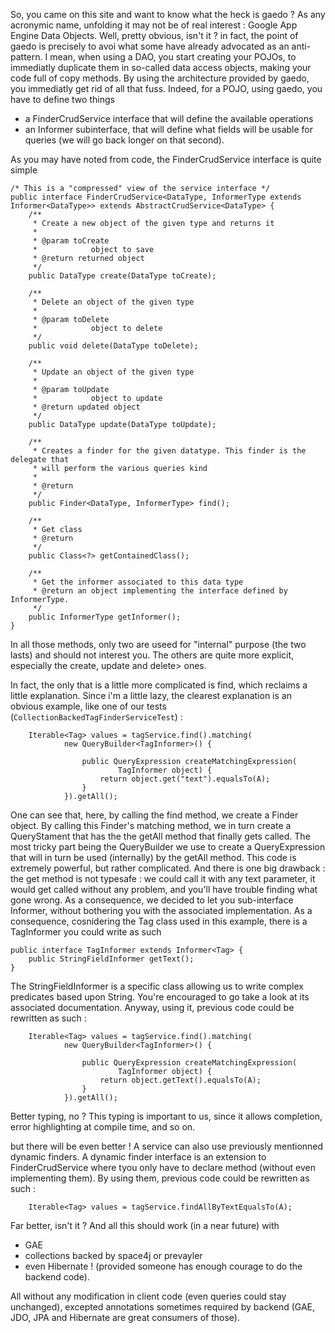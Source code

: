 So, you came on this site and want to know what the heck is gaedo ? As any acronymic name, unfolding it may not be of real interest : Google App Engine Data Objects. Well, pretty obvious, isn't it ? in fact, the point of gaedo is precisely to avoi what some have already advocated as an anti-pattern. I mean, when using a DAO, you start creating your POJOs, to immediatly duplicate them in so-called data access objects, making your code full of copy methods. By using the architecture provided by gaedo, you immediatly get rid of all that fuss. Indeed, for a POJO, using gaedo, you have to define two things 

* a FinderCrudService interface that will define the available operations 
* an Informer subinterface, that will define what fields will be usable for queries (we will go back longer on that second). 

As you may have noted from code, the FinderCrudService interface is quite simple 

    /* This is a "compressed" view of the service interface */
    public interface FinderCrudService<DataType, InformerType extends Informer<DataType>> extends AbstractCrudService<DataType> {
    	/**
    	 * Create a new object of the given type and returns it
    	 * 
    	 * @param toCreate
    	 *            object to save
    	 * @return returned object
    	 */
    	public DataType create(DataType toCreate);
     
    	/**
    	 * Delete an object of the given type
    	 * 
    	 * @param toDelete
    	 *            object to delete
    	 */
    	public void delete(DataType toDelete);
     
    	/**
    	 * Update an object of the given type
    	 * 
    	 * @param toUpdate
    	 *            object to update
    	 * @return updated object
    	 */
    	public DataType update(DataType toUpdate);
     
    	/**
    	 * Creates a finder for the given datatype. This finder is the delegate that
    	 * will perform the various queries kind
    	 * 
    	 * @return
    	 */
    	public Finder<DataType, InformerType> find();
     
    	/**
    	 * Get class 
    	 * @return
    	 */
    	public Class<?> getContainedClass();
     
    	/**
    	 * Get the informer associated to this data type
    	 * @return an object implementing the interface defined by InformerType.
    	 */
    	public InformerType getInformer();
    }

In all those methods, only two are useed for "internal" purpose (the two lasts) and should not interest you. The others are quite more explicit, especially the create, update and delete> ones. 

In fact, the only that is a little more complicated is find, which reclaims a little explanation. Since i'm a little lazy, the clearest explanation is an obvious example, like one of our tests (`CollectionBackedTagFinderServiceTest`) : 

		Iterable<Tag> values = tagService.find().matching(
				new QueryBuilder<TagInformer>() {
 
					public QueryExpression createMatchingExpression(
							TagInformer object) {
						return object.get("text").equalsTo(A);
					}
				}).getAll();

One can see that, here, by calling the find method, we create a Finder object. By calling this Finder's matching method, we in turn create a QueryStament that has the the getAll method that finally gets called. The most tricky part being the QueryBuilder we use to create a QueryExpression that will in turn be used (internally) by the getAll method. This code is extremely powerful, but rather complicated. And there is one big drawback : the get method is not typesafe : we could call it with any text parameter, it would get called without any problem, and you'll have trouble finding what gone wrong. As a consequence, we decided to let you sub-interface Informer, without bothering you with the associated implementation. As a consequence, cosnidering the Tag class used in this example, there is a TagInformer you could write as such 

    public interface TagInformer extends Informer<Tag> {
    	public StringFieldInformer getText();
    }

 The StringFieldInformer is a specific class allowing us to write complex predicates based upon String. You're encouraged to go take a look at its associated documentation. Anyway, using it, previous code could be rewritten as such : 

		Iterable<Tag> values = tagService.find().matching(
				new QueryBuilder<TagInformer>() {
 
					public QueryExpression createMatchingExpression(
							TagInformer object) {
						return object.getText().equalsTo(A);
					}
				}).getAll();

 Better typing, no ? This typing is important to us, since it allows completion, error highlighting at compile time, and so on. 


but there will be even better ! A service can also use previously mentionned dynamic finders. A dynamic finder interface is an extension to FinderCrudService where tyou only have to declare method (without even implementing them). By using them, previous code could be rewritten as such : 

		Iterable<Tag> values = tagService.findAllByTextEqualsTo(A);

 Far better, isn't it ? And all this should work (in a near future) with 

* GAE 
* collections backed by space4j or prevayler 
* even Hibernate ! (provided someone has enough courage to do the backend code). 

All without any modification in client code (even queries could stay unchanged), excepted annotations sometimes required by backend (GAE, JDO, JPA and Hibernate are great consumers of those).
